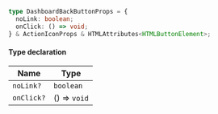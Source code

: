 ```ts
type DashboardBackButtonProps = {
  noLink: boolean;
  onClick: () => void;
} & ActionIconProps & HTMLAttributes<HTMLButtonElement>;
```

#### Type declaration

| Name       | Type         |
| ---------- | ------------ |
| `noLink?`  | `boolean`    |
| `onClick?` | () => `void` |
